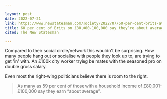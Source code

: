 ```yaml
---

layout: post
date: 2022-07-21
link: https://www.newstatesman.com/society/2022/07/60-per-cent-brits-average-income
title: 60 per cent of Brits on £80,000-100,000 say they’re about average
cited: The New Statesman

---
```


Compared to their social circle/network this wouldn't be surprising. How many people hang out or socialise with people they look up to, are trying to get 'in' with. An £100k city worker trying be mates with the seasoned pro on double gross salary.

Even most the right-wing politicians believe there is room to the right.


> As many as 59 per cent of those with a household income of £80,001-£100,000 say they earn “about average”.
